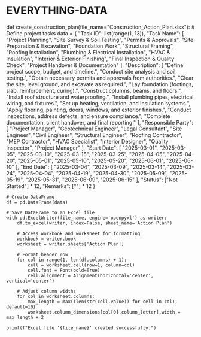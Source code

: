 # EVERYTHING-DATA

def create_construction_plan(file_name="Construction_Action_Plan.xlsx"):
    # Define project tasks
    data = {
        "Task ID": list(range(1, 13)),
        "Task Name": [
            "Project Planning", "Site Survey & Soil Testing", "Permits & Approvals", "Site Preparation & Excavation",
            "Foundation Work", "Structural Framing", "Roofing Installation", "Plumbing & Electrical Installation",
            "HVAC & Insulation", "Interior & Exterior Finishing", "Final Inspection & Quality Check", "Project Handover & Documentation"
        ],
        "Description": [
            "Define project scope, budget, and timeline.", "Conduct site analysis and soil testing.",
            "Obtain necessary permits and approvals from authorities.", "Clear the site, level ground, and excavate as required.",
            "Lay foundation (footings, slab, reinforcement, curing).", "Construct columns, beams, and floors.",
            "Install roof structure and waterproofing.", "Install plumbing pipes, electrical wiring, and fixtures.",
            "Set up heating, ventilation, and insulation systems.", "Apply flooring, painting, doors, windows, and exterior finishes.",
            "Conduct inspections, address defects, and ensure compliance.", "Complete documentation, client handover, and final reporting."
        ],
        "Responsible Party": [
            "Project Manager", "Geotechnical Engineer", "Legal Consultant", "Site Engineer", "Civil Engineer",
            "Structural Engineer", "Roofing Contractor", "MEP Contractor", "HVAC Specialist", "Interior Designer",
            "Quality Inspector", "Project Manager"
        ],
        "Start Date": [
            "2025-03-01", "2025-03-05", "2025-03-10", "2025-03-15", "2025-03-25", "2025-04-05", "2025-04-20",
            "2025-05-01", "2025-05-10", "2025-05-20", "2025-06-01", "2025-06-10"
        ],
        "End Date": [
            "2025-03-04", "2025-03-09", "2025-03-14", "2025-03-24", "2025-04-04", "2025-04-19", "2025-04-30",
            "2025-05-09", "2025-05-19", "2025-05-31", "2025-06-09", "2025-06-15"
        ],
        "Status": ["Not Started"] * 12,
        "Remarks": [""] * 12
    }
    
    # Create DataFrame
    df = pd.DataFrame(data)
    
    # Save DataFrame to an Excel file
    with pd.ExcelWriter(file_name, engine='openpyxl') as writer:
        df.to_excel(writer, index=False, sheet_name='Action Plan')
        
        # Access workbook and worksheet for formatting
        workbook = writer.book
        worksheet = writer.sheets['Action Plan']
        
        # Format header row
        for col in range(1, len(df.columns) + 1):
            cell = worksheet.cell(row=1, column=col)
            cell.font = Font(bold=True)
            cell.alignment = Alignment(horizontal='center', vertical='center')
        
        # Adjust column widths
        for col in worksheet.columns:
            max_length = max((len(str(cell.value)) for cell in col), default=10)
            worksheet.column_dimensions[col[0].column_letter].width = max_length + 2
    
    print(f"Excel file '{file_name}' created successfully.")

